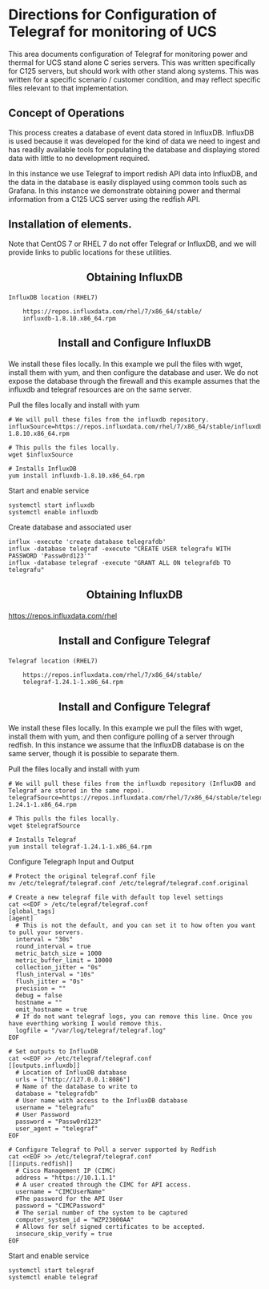 # Directions for Configuration of Telegraf for monitoring of UCS #
This area documents configuration of Telegraf for monitoring power and thermal for UCS stand alone C series servers. This was written specifically for C125 servers, but should work with other stand along systems. This was written for a specific scenario / customer condition, and may reflect specific files relevant to that implementation. 

## Concept of Operations
This process creates a database of event data stored in InfluxDB. InfluxDB is used because it was developed for the kind of data we need to ingest and has readily available tools for populating the database and displaying stored data with little to no development required. 

In this instance we use Telegraf to import redish API data into InfluxDB, and the data in the database is easily displayed using common tools such as Grafana. In this instance we demonstrate obtaining power and thermal information from a C125 UCS server using the redfish API.

## Installation of elements.
Note that CentOS 7 or RHEL 7 do not offer Telegraf or InfluxDB, and we will provide links to public locations for these utilities. 

## <p align="center">Obtaining InfluxDB</p> ##
    InfluxDB location (RHEL7)
```
    https://repos.influxdata.com/rhel/7/x86_64/stable/
    influxdb-1.8.10.x86_64.rpm
```

## <p align="center">Install and Configure InfluxDB</p> ##
We install these files locally. In this example we pull the files with wget, install them with yum, and then configure the database and user. We do not expose the database through the firewall and this example assumes that the influxdb and telegraf resources are on the same server.

Pull the files locally and install with yum
```
# We will pull these files from the influxdb repository.
influxSource=https://repos.influxdata.com/rhel/7/x86_64/stable/influxdb-1.8.10.x86_64.rpm

# This pulls the files locally. 
wget $influxSource

# Installs InfluxDB
yum install influxdb-1.8.10.x86_64.rpm 
```
Start and enable service
```
systemctl start influxdb
systemctl enable influxdb
```
Create database and associated user
```
influx -execute 'create database telegrafdb'
influx -database telegraf -execute "CREATE USER telegrafu WITH PASSWORD 'Passw0rd123'"
influx -database telegraf -execute "GRANT ALL ON telegrafdb TO telegrafu"
```
## <p align="center">Obtaining InfluxDB</p> ##
https://repos.influxdata.com/rhel

## <p align="center">Install and Configure Telegraf</p> ##
    Telegraf location (RHEL7)
```
    https://repos.influxdata.com/rhel/7/x86_64/stable/
    telegraf-1.24.1-1.x86_64.rpm
```
## <p align="center">Install and Configure Telegraf</p> ##
We install these files locally. In this example we pull the files with wget, install them with yum, and then configure polling of a server through redfish. In this instance we assume that the InfluxDB database is on the same server, though it is possible to separate them.

Pull the files locally and install with yum
```
# We will pull these files from the influxdb repository (InfluxDB and Telegraf are stored in the same repo).
telegrafSource=https://repos.influxdata.com/rhel/7/x86_64/stable/telegraf-1.24.1-1.x86_64.rpm

# This pulls the files locally. 
wget $telegrafSource

# Installs Telegraf
yum install telegraf-1.24.1-1.x86_64.rpm
```
Configure Telegraph Input and Output
```
# Protect the original telegraf.conf file
mv /etc/telegraf/telegraf.conf /etc/telegraf/telegraf.conf.original

# Create a new telegraf file with default top level settings
cat <<EOF > /etc/telegraf/telegraf.conf
[global_tags]
[agent]
  # This is not the default, and you can set it to how often you want to pull your servers. 
  interval = "30s"
  round_interval = true
  metric_batch_size = 1000
  metric_buffer_limit = 10000
  collection_jitter = "0s"
  flush_interval = "10s"
  flush_jitter = "0s"
  precision = ""
  debug = false
  hostname = ""
  omit_hostname = true
  # If do not want telegraf logs, you can remove this line. Once you have everthing working I would remove this.
  logfile = "/var/log/telegraf/telegraf.log"
EOF

# Set outputs to InfluxDB
cat <<EOF >> /etc/telegraf/telegraf.conf
[[outputs.influxdb]]
  # Location of InfluxDB database
  urls = ["http://127.0.0.1:8086"]
  # Name of the database to write to
  database = "telegrafdb"
  # User name with access to the InfluxDB database
  username = "telegrafu"
  # User Password
  password = "Passw0rd123"
  user_agent = "telegraf"
EOF

# Configure Telegraf to Poll a server supported by Redfish
cat <<EOF >> /etc/telegraf/telegraf.conf
[[inputs.redfish]]
  # Cisco Management IP (CIMC)
  address = "https://10.1.1.1"
  # A user created through the CIMC for API access.
  username = "CIMCUserName"
  #The password for the API User
  password = "CIMCPassword"
  # The serial number of the system to be captured
  computer_system_id = "WZP23000AA"
  # Allows for self signed certificates to be accepted. 
  insecure_skip_verify = true
EOF
```
Start and enable service
```
systemctl start telegraf
systemctl enable telegraf
```





